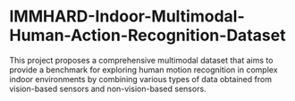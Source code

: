 # IMMHARD-Indoor-Multimodal-Human-Action-Recognition-Dataset
This project proposes a comprehensive multimodal dataset that aims to provide a benchmark for exploring human motion recognition in complex indoor environments by combining various types of data obtained from vision-based sensors and non-vision-based sensors.
